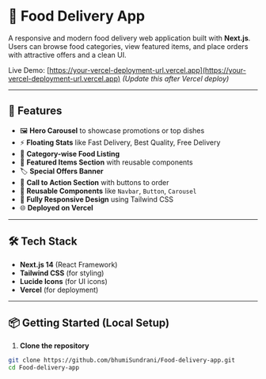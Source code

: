 # 🍔 Food Delivery App

A responsive and modern food delivery web application built with **Next.js**. Users can browse food categories, view featured items, and place orders with attractive offers and a clean UI.

Live Demo: [https://your-vercel-deployment-url.vercel.app](https://your-vercel-deployment-url.vercel.app) *(Update this after Vercel deploy)*

---

## 🚀 Features

- 🖼️ **Hero Carousel** to showcase promotions or top dishes
- ⚡ **Floating Stats** like Fast Delivery, Best Quality, Free Delivery
- 📂 **Category-wise Food Listing**
- 🌟 **Featured Items Section** with reusable components
- 🏷️ **Special Offers Banner**
- 📣 **Call to Action Section** with buttons to order
- 🔁 **Reusable Components** like `Navbar`, `Button`, `Carousel`
- 📱 **Fully Responsive Design** using Tailwind CSS
- 🌐 **Deployed on Vercel**

---

## 🛠️ Tech Stack

- **Next.js 14** (React Framework)
- **Tailwind CSS** (for styling)
- **Lucide Icons** (for UI icons)
- **Vercel** (for deployment)

---


## 📦 Getting Started (Local Setup)

1. **Clone the repository**

```bash
git clone https://github.com/bhumiSundrani/Food-delivery-app.git
cd Food-delivery-app
